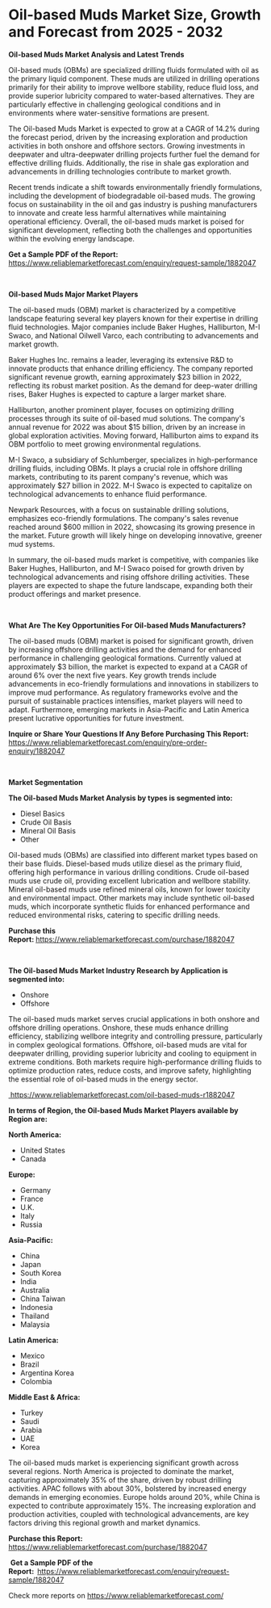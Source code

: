 <p><h1>Oil-based Muds Market Size, Growth and Forecast from 2025 - 2032</h1></p><p><strong>Oil-based Muds Market Analysis and Latest Trends</strong></p>
<p><p>Oil-based muds (OBMs) are specialized drilling fluids formulated with oil as the primary liquid component. These muds are utilized in drilling operations primarily for their ability to improve wellbore stability, reduce fluid loss, and provide superior lubricity compared to water-based alternatives. They are particularly effective in challenging geological conditions and in environments where water-sensitive formations are present.</p><p>The Oil-based Muds Market is expected to grow at a CAGR of 14.2% during the forecast period, driven by the increasing exploration and production activities in both onshore and offshore sectors. Growing investments in deepwater and ultra-deepwater drilling projects further fuel the demand for effective drilling fluids. Additionally, the rise in shale gas exploration and advancements in drilling technologies contribute to market growth.</p><p>Recent trends indicate a shift towards environmentally friendly formulations, including the development of biodegradable oil-based muds. The growing focus on sustainability in the oil and gas industry is pushing manufacturers to innovate and create less harmful alternatives while maintaining operational efficiency. Overall, the oil-based muds market is poised for significant development, reflecting both the challenges and opportunities within the evolving energy landscape.</p></p>
<p><strong>Get a Sample PDF of the Report:&nbsp;</strong> <a href="https://www.reliablemarketforecast.com/enquiry/request-sample/1882047?utm_campaign=3452&utm_medium=2&utm_source=Github&utm_content=ia&utm_term=03042025&utm_id=oil-based-muds">https://www.reliablemarketforecast.com/enquiry/request-sample/1882047</a></p>
<p>&nbsp;</p>
<p><strong>Oil-based Muds Major Market Players</strong></p>
<p><p>The oil-based muds (OBM) market is characterized by a competitive landscape featuring several key players known for their expertise in drilling fluid technologies. Major companies include Baker Hughes, Halliburton, M-I Swaco, and National Oilwell Varco, each contributing to advancements and market growth.</p><p>Baker Hughes Inc. remains a leader, leveraging its extensive R&D to innovate products that enhance drilling efficiency. The company reported significant revenue growth, earning approximately $23 billion in 2022, reflecting its robust market position. As the demand for deep-water drilling rises, Baker Hughes is expected to capture a larger market share.</p><p>Halliburton, another prominent player, focuses on optimizing drilling processes through its suite of oil-based mud solutions. The company's annual revenue for 2022 was about $15 billion, driven by an increase in global exploration activities. Moving forward, Halliburton aims to expand its OBM portfolio to meet growing environmental regulations.</p><p>M-I Swaco, a subsidiary of Schlumberger, specializes in high-performance drilling fluids, including OBMs. It plays a crucial role in offshore drilling markets, contributing to its parent company's revenue, which was approximately $27 billion in 2022. M-I Swaco is expected to capitalize on technological advancements to enhance fluid performance.</p><p>Newpark Resources, with a focus on sustainable drilling solutions, emphasizes eco-friendly formulations. The company's sales revenue reached around $600 million in 2022, showcasing its growing presence in the market. Future growth will likely hinge on developing innovative, greener mud systems.</p><p>In summary, the oil-based muds market is competitive, with companies like Baker Hughes, Halliburton, and M-I Swaco poised for growth driven by technological advancements and rising offshore drilling activities. These players are expected to shape the future landscape, expanding both their product offerings and market presence.</p></p>
<p>&nbsp;</p>
<p><strong>What Are The Key Opportunities For Oil-based Muds Manufacturers?</strong></p>
<p><p>The oil-based muds (OBM) market is poised for significant growth, driven by increasing offshore drilling activities and the demand for enhanced performance in challenging geological formations. Currently valued at approximately $3 billion, the market is expected to expand at a CAGR of around 6% over the next five years. Key growth trends include advancements in eco-friendly formulations and innovations in stabilizers to improve mud performance. As regulatory frameworks evolve and the pursuit of sustainable practices intensifies, market players will need to adapt. Furthermore, emerging markets in Asia-Pacific and Latin America present lucrative opportunities for future investment.</p></p>
<p><strong>Inquire or Share Your Questions If Any Before Purchasing This Report:</strong> <a href="https://www.reliablemarketforecast.com/enquiry/pre-order-enquiry/1882047?utm_campaign=3452&utm_medium=2&utm_source=Github&utm_content=ia&utm_term=03042025&utm_id=oil-based-muds">https://www.reliablemarketforecast.com/enquiry/pre-order-enquiry/1882047</a></p>
<p>&nbsp;</p>
<p><strong>Market Segmentation</strong></p>
<p><strong>The Oil-based Muds Market Analysis by types is segmented into:</strong></p>
<p><ul><li>Diesel Basics</li><li>Crude Oil Basis</li><li>Mineral Oil Basis</li><li>Other</li></ul></p>
<p><p>Oil-based muds (OBMs) are classified into different market types based on their base fluids. Diesel-based muds utilize diesel as the primary fluid, offering high performance in various drilling conditions. Crude oil-based muds use crude oil, providing excellent lubrication and wellbore stability. Mineral oil-based muds use refined mineral oils, known for lower toxicity and environmental impact. Other markets may include synthetic oil-based muds, which incorporate synthetic fluids for enhanced performance and reduced environmental risks, catering to specific drilling needs.</p></p>
<p><strong>Purchase this Report:&nbsp;</strong><a href="https://www.reliablemarketforecast.com/purchase/1882047?utm_campaign=3452&utm_medium=2&utm_source=Github&utm_content=ia&utm_term=03042025&utm_id=oil-based-muds">https://www.reliablemarketforecast.com/purchase/1882047</a></p>
<p>&nbsp;</p>
<p><strong>The Oil-based Muds Market Industry Research by Application is segmented into:</strong></p>
<p><ul><li>Onshore</li><li>Offshore</li></ul></p>
<p><p>The oil-based muds market serves crucial applications in both onshore and offshore drilling operations. Onshore, these muds enhance drilling efficiency, stabilizing wellbore integrity and controlling pressure, particularly in complex geological formations. Offshore, oil-based muds are vital for deepwater drilling, providing superior lubricity and cooling to equipment in extreme conditions. Both markets require high-performance drilling fluids to optimize production rates, reduce costs, and improve safety, highlighting the essential role of oil-based muds in the energy sector.</p></p>
<p><a href="https://www.reliablemarketforecast.com/oil-based-muds-r1882047?utm_campaign=3452&utm_medium=2&utm_source=Github&utm_content=ia&utm_term=03042025&utm_id=oil-based-muds">&nbsp;https://www.reliablemarketforecast.com/oil-based-muds-r1882047</a></p>
<p><strong>In terms of Region, the Oil-based Muds Market Players available by Region are:</strong></p>
<p>
    <p> <strong> North America: </strong>
        <ul>
            <li>United States</li>
            <li>Canada</li>
        </ul>
        </p> 
    <p> <strong> Europe: </strong>
        <ul>
            <li>Germany</li>
            <li>France</li>
            <li>U.K.</li>
            <li>Italy</li>
            <li>Russia</li>
        </ul>
        </p> 
    <p> <strong> Asia-Pacific: </strong>
        <ul>
            <li>China</li>
            <li>Japan</li>
            <li>South Korea</li>
            <li>India</li>
            <li>Australia</li>
            <li>China Taiwan</li>
            <li>Indonesia</li>
            <li>Thailand</li>
            <li>Malaysia</li>
        </ul>
        </p> 
    <p> <strong> Latin America: </strong>
        <ul>
            <li>Mexico</li>
            <li>Brazil</li>
            <li>Argentina Korea</li>
            <li>Colombia</li>
        </ul>
        </p> 
    <p> <strong> Middle East & Africa: </strong>
        <ul>
            <li>Turkey</li>
            <li>Saudi</li>
            <li>Arabia</li>
            <li>UAE</li>
            <li>Korea</li>
        </ul>
    </p>
    </p>
<p><p>The oil-based muds market is experiencing significant growth across several regions. North America is projected to dominate the market, capturing approximately 35% of the share, driven by robust drilling activities. APAC follows with about 30%, bolstered by increased energy demands in emerging economies. Europe holds around 20%, while China is expected to contribute approximately 15%. The increasing exploration and production activities, coupled with technological advancements, are key factors driving this regional growth and market dynamics.</p></p>
<p><strong>Purchase this Report: </strong><a href="https://www.reliablemarketforecast.com/purchase/1882047?utm_campaign=3452&utm_medium=2&utm_source=Github&utm_content=ia&utm_term=03042025&utm_id=oil-based-muds">https://www.reliablemarketforecast.com/purchase/1882047</a></p>
<p>&nbsp;<strong>Get a Sample PDF of the Report:&nbsp;&nbsp;</strong><a href="https://www.reliablemarketforecast.com/enquiry/request-sample/1882047?utm_campaign=3452&utm_medium=2&utm_source=Github&utm_content=ia&utm_term=03042025&utm_id=oil-based-muds">https://www.reliablemarketforecast.com/enquiry/request-sample/1882047</a></p>
<p><strong></strong></p>
<p>Check more reports on <a href="https://www.reliablemarketforecast.com/?utm_campaign=3452&utm_medium=2&utm_source=Github&utm_content=ia&utm_term=03042025&utm_id=oil-based-muds">https://www.reliablemarketforecast.com/</a></p>